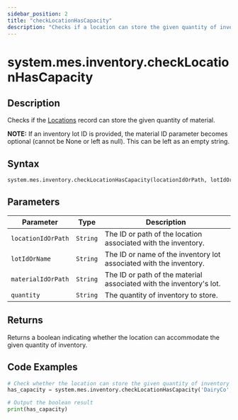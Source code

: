 ```yaml
---
sidebar_position: 2
title: "checkLocationHasCapacity"
description: "Checks if a location can store the given quantity of inventory."
---
```


# system.mes.inventory.checkLocationHasCapacity

## Description

Checks if the [Locations](../../data-model/location-model/location) record can store the given quantity of material.

**NOTE:** If an inventory lot ID is provided, the material ID parameter becomes optional (cannot be None or left as null).
This can be left as an empty string.

## Syntax
```python
system.mes.inventory.checkLocationHasCapacity(locationIdOrPath, lotIdOrName, materialId, quantity)
```

## Parameters

| Parameter          | Type     | Description                                                         |
|--------------------|----------|---------------------------------------------------------------------|
| `locationIdOrPath` | `String` | The ID or path of the location associated with the inventory.       |
| `lotIdOrName`      | `String` | The ID or name of the inventory lot associated with the inventory.  |
| `materialIdOrPath` | `String` | The ID or path of the material associated with the inventory's lot. |
| `quantity`         | `String` | The quantity of inventory to store.                                 |

## Returns

Returns a boolean indicating whether the location can accommodate the given quantity of inventory.

## Code Examples

```python
# Check whether the location can store the given quantity of inventory
has_capacity = system.mes.inventory.checkLocationHasCapacity('DairyCo', '425e29ed-2780-430a-95cf-79431ec0e3e5', 'Bottle/Milk', 1454)

# Output the boolean result
print(has_capacity)
```